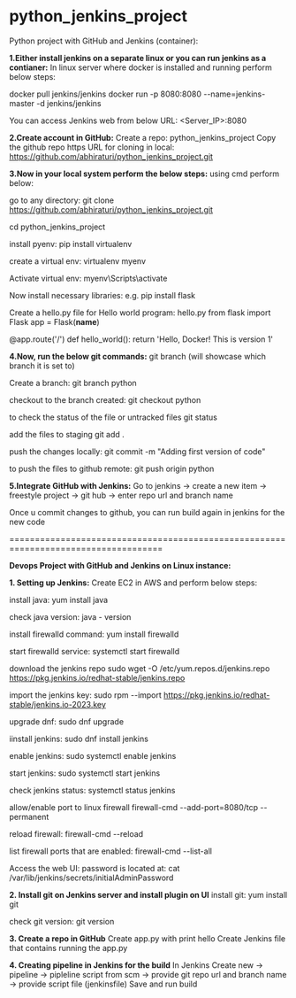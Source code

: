 # python_jenkins_project

Python project with GitHub and Jenkins (container):

**1.Either install jenkins on a separate linux or you can run jenkins as a contianer:**
In linux server where docker is installed and running perform below steps:

docker pull jenkins/jenkins
docker run -p 8080:8080 --name=jenkins-master -d jenkins/jenkins

You can access Jenkins web from below URL:
<Server_IP>:8080


**2.Create account in GitHub:**
Create a repo: python_jenkins_project
Copy the github repo https URL for cloning in local:
https://github.com/abhiraturi/python_jenkins_project.git


**3.Now in your local system perform the below steps:**
using cmd perform below:

go to any directory:
git clone https://github.com/abhiraturi/python_jenkins_project.git

cd python_jenkins_project

install pyenv: 
pip install virtualenv

create a virtual env: 
virtualenv myenv

Activate virtual env:
myenv\Scripts\activate

Now install necessary libraries:
e.g. pip install flask

Create a hello.py file for Hello world program:
hello.py
from flask import Flask
app = Flask(__name__)

@app.route('/')
def hello_world():
    return 'Hello, Docker! This is version 1'


**4.Now, run the below git commands:**
git branch (will showcase which branch it is set to)

Create a branch:
git branch python

checkout to the branch created:
git checkout python

to check the status of the file or untracked files
git status

add the files to staging 
git add .

push the changes locally:
git commit -m "Adding first version of code"

to push the files to github remote:
git push origin python



**5.Integrate GitHub with Jenkins:**
Go to jenkins -> create a new item -> freestyle project -> git hub -> enter repo url and branch name


Once u commit changes to github, you can run build again in jenkins for the new code



====================================================================================

**Devops Project with GitHub and Jenkins on Linux instance:**


****1. Setting up Jenkins:****
Create EC2 in AWS and perform below steps:

install java:
yum install java

check java version:
java - version

install firewalld command:
yum install firewalld

start firewalld service:
systemctl start firewalld

download the jenkins repo
sudo wget -O /etc/yum.repos.d/jenkins.repo     https://pkg.jenkins.io/redhat-stable/jenkins.repo

import the jenkins key:
sudo rpm --import https://pkg.jenkins.io/redhat-stable/jenkins.io-2023.key

upgrade dnf:
sudo dnf upgrade

iinstall jenkins:
sudo dnf install jenkins

enable jenkins:
sudo systemctl enable jenkins

start jenkins:
sudo systemctl start jenkins

check jenkins status:
systemctl status jenkins

allow/enable port to linux firewall
firewall-cmd --add-port=8080/tcp --permanent

reload firewall:
firewall-cmd --reload

list firewall ports that are enabled:
firewall-cmd --list-all

Access the web UI:
password is located at:
cat /var/lib/jenkins/secrets/initialAdminPassword


**2. Install git on Jenkins server and install plugin on UI**
install git:
yum install git

check git version:
git version


**3. Create a repo in GitHub**
Create app.py with print hello
Create Jenkins file that contains running the app.py

**4. Creating pipeline in Jenkins for the build**
In Jenkins Create new -> pipeline -> pipleline script from scm -> provide git repo url and branch name -> provide script file (jenkinsfile)
Save and run build
